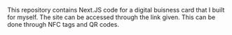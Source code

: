 This repository contains Next.JS code for a digital buisness card that I built for myself. The site can be accessed through the link given. This can be done through NFC tags and QR codes.
